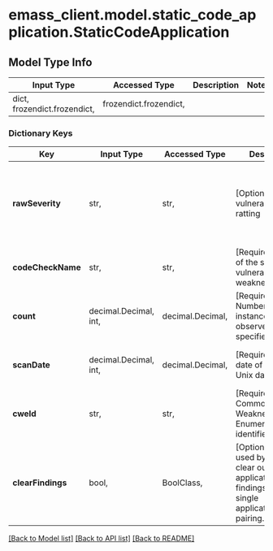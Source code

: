 # emass_client.model.static_code_application.StaticCodeApplication

## Model Type Info
Input Type | Accessed Type | Description | Notes
------------ | ------------- | ------------- | -------------
dict, frozendict.frozendict,  | frozendict.frozendict,  |  | 

### Dictionary Keys
Key | Input Type | Accessed Type | Description | Notes
------------ | ------------- | ------------- | ------------- | -------------
**rawSeverity** | str,  | str,  | [Optional] Scan vulnerability ratting | [optional] must be one of ["Low", "Medium", "Moderate", "High", "Critical", ] 
**codeCheckName** | str,  | str,  | [Required] Name of the software vulnerability or weakness. | [optional] 
**count** | decimal.Decimal, int,  | decimal.Decimal,  | [Required] Number of instances observed for a specified finding. | [optional] value must be a 64 bit integer
**scanDate** | decimal.Decimal, int,  | decimal.Decimal,  | [Required] The date of the scan. Unix date format. | [optional] value must be a 64 bit integer
**cweId** | str,  | str,  | [Required] The Common Weakness Enumerator (CWE) identifier. | [optional] 
**clearFindings** | bool,  | BoolClass,  | [Optional] When used by itself, can clear out all application findings for a single application/version pairing. | [optional] 

[[Back to Model list]](../../README.md#documentation-for-models) [[Back to API list]](../../README.md#documentation-for-api-endpoints) [[Back to README]](../../README.md)

